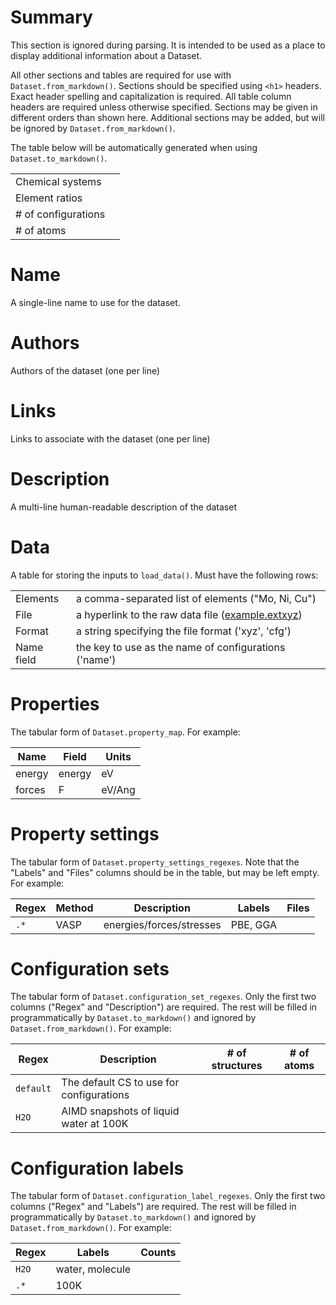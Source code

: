 # Summary

This section is ignored during parsing. It is intended to be used as a place to display additional information about a Dataset.

All other sections and tables are required for use with `Dataset.from_markdown()`. Sections should be specified using `<h1>` headers. Exact header spelling and capitalization is required. All table column headers are required unless otherwise specified. Sections may be given in different orders than shown here. Additional sections may be added, but will be ignored by `Dataset.from_markdown()`.

The table below will be automatically generated when using `Dataset.to_markdown()`.

|||
|---|---|
|Chemical systems||
|Element ratios||
|# of configurations||
|# of atoms||

# Name

A single-line name to use for the dataset.

# Authors

Authors of the dataset (one per line)

# Links

Links to associate with the dataset (one per line)

# Description

A multi-line human-readable description of the dataset

# Data

A table for storing the inputs to `load_data()`. Must have the following rows:

|||
|---|---|
|Elements| a comma-separated list of elements ("Mo, Ni, Cu")|
|File| a hyperlink to the raw data file ([example.extxyz](example.extxyz))|
|Format| a string specifying the file format ('xyz', 'cfg')|
|Name field| the key to use as the name of configurations ('name')|

# Properties

The tabular form of `Dataset.property_map`. For example:

|Name|Field|Units|
|---|---|---|
|energy|energy|eV|
|forces|F|eV/Ang|

# Property settings

The tabular form of `Dataset.property_settings_regexes`. Note that the "Labels" and "Files" columns should be in the table, but may be left empty. For example:

|Regex|Method|Description|Labels|Files|
|---|---|---|---|---|
| `.*` | VASP | energies/forces/stresses | PBE, GGA |  |

# Configuration sets

The tabular form of `Dataset.configuration_set_regexes`. Only the first two columns ("Regex" and "Description") are required. The rest will be filled in programmatically by `Dataset.to_markdown()` and ignored by `Dataset.from_markdown()`. For example:

|Regex|Description|# of structures| # of atoms|
|---|---|---|---|
| `default` | The default CS to use for configurations | | |
| `H2O` | AIMD snapshots of liquid water at 100K | | |

# Configuration labels

The tabular form of `Dataset.configuration_label_regexes`. Only the first two columns ("Regex" and "Labels") are required. The rest will be filled in programmatically by `Dataset.to_markdown()` and ignored by `Dataset.from_markdown()`. For example:

|Regex|Labels|Counts|
|---|---|---|
| `H2O` | water, molecule |  |
| `.*` | 100K |  |
